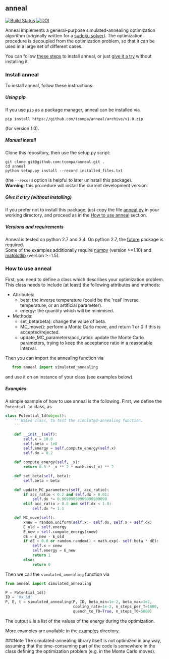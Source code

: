 ## anneal
[![Build Status](https://travis-ci.org/tcompa/anneal.svg?branch=master)](https://travis-ci.org/tcompa/anneal)
[![DOI](https://zenodo.org/badge/doi/10.5281/zenodo.50116.svg)](http://dx.doi.org/10.5281/zenodo.50116)


Anneal implements a general-purpose simulated-annealing optimization algorithm (originally written for a [sudoku solver](https://github.com/tcompa/sudoku_simulated_annealing)).
The optimization procedure is decoupled from the optimization problem, so that it can be used in a large set of different cases.

You can follow [these steps](#install-anneal) to install anneal, or just [give it a try](#give-it-a-try-without-installing) without installing it.

### Install anneal
To install anneal, follow these instructions:

##### Using pip
If you use `pip` as a package manager, anneal can be installed via
```
pip install https://github.com/tcompa/anneal/archive/v1.0.zip
```
(for version 1.0).

##### Manual install
Clone this repository, then use the setup.py script:
```
git clone git@github.com:tcompa/anneal.git .
cd anneal
python setup.py install --record installed_files.txt
```
(the `--record` option is helpful to later uninstall this package).  
**Warning**: this procedure will install the current development version.

##### Give it a try (without installing)
If you prefer not to install this package, just copy the file
[anneal.py](anneal/anneal.py) in your working directory, and proceed as in the [How to use anneal](#how-to-use-anneal) section.

##### Versions and requirements
Anneal is tested on python 2.7 and 3.4.
On python 2.7, the [future](https://pypi.python.org/pypi/future) package is required.  
Some of the examples additionally require [numpy](http://www.numpy.org/) (version >=1.10) and [matplotlib](http://matplotlib.org/) (version >=1.5).

### How to use anneal
First, you need to define a class which describes your optimization problem.
This class needs to include (at least) the following attributes and methods:
+ Attributes:
  + beta: the inverse temperature (could be the 'real' inverse temperature, or an artificial parameter).
  + energy: the quantity which will be minimised.
+ Methods:
  + set_beta(beta): change the value of beta.
  + MC_move(): perform a Monte Carlo move, and return 1 or 0 if this is accepted/rejected.
  + update_MC_parameters(acc_ratio): update the Monte Carlo parameters, trying to keep the acceptance ratio in a reasonable interval.

Then you can import the annealing function via
```python
   from anneal import simulated_annealing
```
and use it on an instance of your class (see examples below).


##### Examples
A simple example of how to use anneal is the following.
First, we define the `Potential_1d` class, as
```python
class Potential_1d(object):
    '''Naive class, to test the simulated-annealing function.
    '''

    def __init__(self):
        self.x = 10.0
        self.beta = 1e8
        self.energy = self.compute_energy(self.x)
        self.dx = 0.2

    def compute_energy(self, _x):
        return 0.5 * _x ** 2 * math.cos(_x) ** 2

    def set_beta(self, beta):
        self.beta = beta

    def update_MC_parameters(self, acc_ratio):
        if acc_ratio < 0.2 and self.dx > 0.01:
            self.dx *= 0.90909090909090909090
        elif acc_ratio > 0.8 and self.dx < 1.0:
            self.dx *= 1.1

    def MC_move(self):
        xnew = random.uniform(self.x - self.dx, self.x + self.dx)
        E_old = self.energy
        E_new = self.compute_energy(xnew)
        dE = E_new - E_old
        if dE < 0.0 or random.random() < math.exp(- self.beta * dE):
            self.x = xnew
            self.energy = E_new
            return 1
        else:
            return 0
```
Then we call the `simulated_annealing` function via
```python
from anneal import simulated_annealing

P = Potential_1d()
ID = 'Vx_1d'
P, E, t = simulated_annealing(P, ID, beta_min=1e-2, beta_max=1e2,
                              cooling_rate=1e-2, n_steps_per_T=1000,
                              quench_to_T0=True, n_steps_T0=5000)
```

The output `E` is a list of the values of the energy during the optimization.

More examples are available in the [examples](examples) directory.

###Note
The simulated-annealing library itself is not optimized in any way, assuming
that the time-consuming part of the code is somewhere in the class defining the
optimization problem (e.g. in the Monte Carlo moves).
